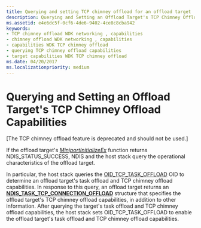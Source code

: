```yaml
---
title: Querying and setting TCP chimney offload for an offload target
description: Querying and Setting an Offload Target's TCP Chimney Offload Capabilities
ms.assetid: e4e6dc5f-0cf6-4de6-9402-4ce8c8cba942
keywords:
- TCP chimney offload WDK networking , capabilities
- chimney offload WDK networking , capabilities
- capabilities WDK TCP chimney offload
- querying TCP chimney offload capabilities
- target capabilities WDK TCP chimney offload
ms.date: 04/20/2017
ms.localizationpriority: medium
---
```


# Querying and Setting an Offload Target's TCP Chimney Offload Capabilities


\[The TCP chimney offload feature is deprecated and should not be used.\]

If the offload target's [*MiniportInitializeEx*](https://msdn.microsoft.com/library/windows/hardware/ff559389) function returns NDIS\_STATUS\_SUCCESS, NDIS and the host stack query the operational characteristics of the offload target.

In particular, the host stack queries the [OID\_TCP\_TASK\_OFFLOAD](https://msdn.microsoft.com/library/windows/hardware/ff569815) OID to determine an offload target's task offload and TCP chimney offload capabilities. In response to this query, an offload target returns an [**NDIS\_TASK\_TCP\_CONNECTION\_OFFLOAD**](https://msdn.microsoft.com/library/windows/hardware/ff567873) structure that specifies the offload target's TCP chimney offload capabilities, in addition to other information. After querying the target's task offload and TCP chimney offload capabilities, the host stack sets OID\_TCP\_TASK\_OFFLOAD to enable the offload target's task offload and TCP chimney offload capabilities.

 

 





